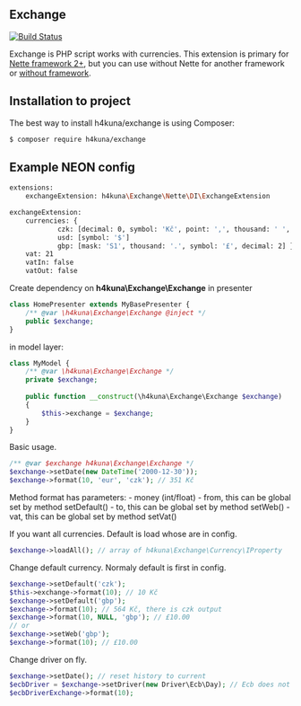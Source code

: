 Exchange
-------
[![Build Status](https://travis-ci.org/h4kuna/exchange.svg?branch=master)](https://travis-ci.org/h4kuna/exchange)

Exchange is PHP script works with currencies. This extension is primary for [Nette framework 2+](http://nette.org/), but you can use without Nette for another framework or [without framework](https://github.com/h4kuna/exchange/tree/master/Exchange/NoFramework).

Installation to project
-----------------------
The best way to install h4kuna/exchange is using Composer:
```sh
$ composer require h4kuna/exchange
```

Example NEON config
-------------------
```sh
extensions:
    exchangeExtension: h4kuna\Exchange\Nette\DI\ExchangeExtension

exchangeExtension:
    currencies: {
            czk: [decimal: 0, symbol: 'Kč', point: ',', thousand: ' ', mask: '1 S', flag: 10]
            usd: [symbol: '$']
            gbp: [mask: 'S1', thousand: '.', symbol: '£', decimal: 2] }
    vat: 21
    vatIn: false
    vatOut: false
```

Create dependency on **h4kuna\Exchange\Exchange** in presenter
```php
class HomePresenter extends MyBasePresenter {
    /** @var \h4kuna\Exchange\Exchange @inject */
    public $exchange;
}
```
in model layer:
```php
class MyModel {
    /** @var \h4kuna\Exchange\Exchange */
    private $exchange;
    
    public function __construct(\h4kuna\Exchange\Exchange $exchange)
    {
        $this->exchange = $exchange;
    }
}
```


Basic usage.
```php
/** @var $exchange h4kuna\Exchange\Exchange */
$exchange->setDate(new DateTime('2000-12-30'));
$exchange->format(10, 'eur', 'czk'); // 351 Kč
```

Method format has parameters:
	- money (int/float)
	- from, this can be global set by method setDefault()
	- to, this can be global set by method setWeb()
	- vat, this can be global set by method setVat()

If you want all currencies. Default is load whose are in config.
```php
$exchange->loadAll(); // array of h4kuna\Exchange\Currency\IProperty
```

Change default currency. Normaly default is first in config.
```php
$exchange->setDefault('czk');
$this->exchange->format(10); // 10 Kč
$exchange->setDefault('gbp');
$exchange->format(10); // 564 Kč, there is czk output
$exchange->format(10, NULL, 'gbp'); // £10.00
// or
$exchange->setWeb('gbp');
$exchange->format(10); // £10.00
```

Change driver on fly.
```php
$exchange->setDate(); // reset history to current
$ecbDriver = $exchange->setDriver(new Driver\Ecb\Day); // Ecb does not support history, yet
$ecbDriverExchange->format(10);
```

